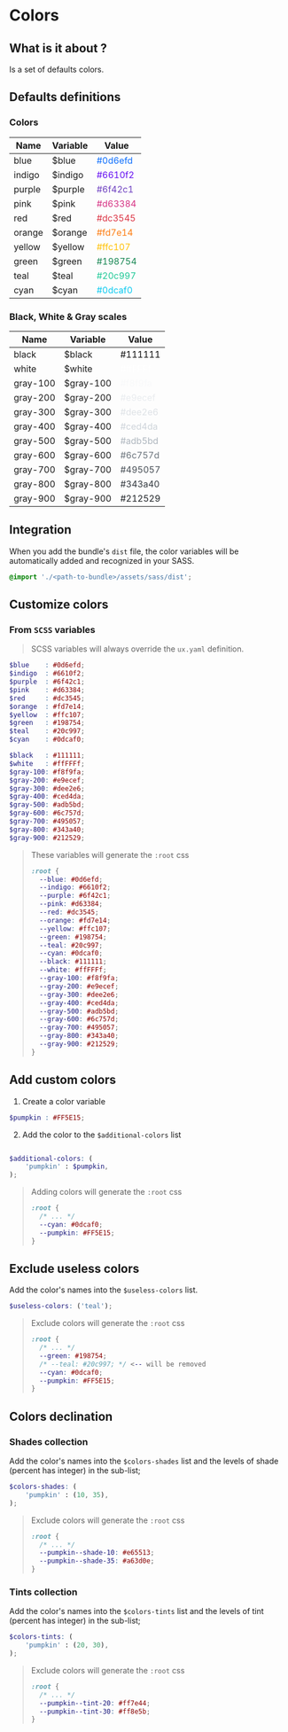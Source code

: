# Colors

## What is it about ? 

Is a set of defaults colors.

## Defaults definitions

### Colors

| Name | Variable | Value |
|-|-|-|
| blue | $blue | <span style="color: #0d6efd">#0d6efd</span> |
| indigo | $indigo | <span style="color: #6610f2">#6610f2</span> |
| purple | $purple | <span style="color: #6f42c1">#6f42c1</span> |
| pink | $pink | <span style="color: #d63384">#d63384</span> |
| red | $red | <span style="color: #dc3545">#dc3545</span> |
| orange | $orange | <span style="color: #fd7e14">#fd7e14</span> |
| yellow | $yellow | <span style="color: #ffc107">#ffc107</span> |
| green | $green | <span style="color: #198754">#198754</span> |
| teal | $teal | <span style="color: #20c997">#20c997</span> |
| cyan | $cyan | <span style="color: #0dcaf0">#0dcaf0</span> |

### Black, White & Gray scales

| Name | Variable | Value |
|-|-|-|
| black | $black | <span style="color: #111111">#111111</span> |
| white | $white | <span style="color: #ffFFFf">#ffFFFf</span> |
| gray-100 | $gray-100 | <span style="color: #f8f9fa">#f8f9fa</span> |
| gray-200 | $gray-200 | <span style="color: #e9ecef">#e9ecef</span> |
| gray-300 | $gray-300 | <span style="color: #dee2e6">#dee2e6</span> |
| gray-400 | $gray-400 | <span style="color: #ced4da">#ced4da</span> |
| gray-500 | $gray-500 | <span style="color: #adb5bd">#adb5bd</span> |
| gray-600 | $gray-600 | <span style="color: #6c757d">#6c757d</span> |
| gray-700 | $gray-700 | <span style="color: #495057">#495057</span> |
| gray-800 | $gray-800 | <span style="color: #343a40">#343a40</span> |
| gray-900 | $gray-900 | <span style="color: #212529">#212529</span> |

## Integration

When you add the bundle's `dist` file, the color variables will be automatically added and recognized in your SASS.

```scss
@import './<path-to-bundle>/assets/sass/dist';
```



## Customize colors

### From `SCSS` variables

> SCSS variables will always override the `ux.yaml` definition.

```scss
$blue    : #0d6efd;
$indigo  : #6610f2;
$purple  : #6f42c1;
$pink    : #d63384;
$red     : #dc3545;
$orange  : #fd7e14;
$yellow  : #ffc107;
$green   : #198754;
$teal    : #20c997;
$cyan    : #0dcaf0;

$black   : #111111;
$white   : #ffFFFf;
$gray-100: #f8f9fa;
$gray-200: #e9ecef;
$gray-300: #dee2e6;
$gray-400: #ced4da;
$gray-500: #adb5bd;
$gray-600: #6c757d;
$gray-700: #495057;
$gray-800: #343a40;
$gray-900: #212529;

```

> These variables will generate the `:root` css
> 
> ```css
> :root {
>   --blue: #0d6efd;
>   --indigo: #6610f2;
>   --purple: #6f42c1;
>   --pink: #d63384;
>   --red: #dc3545;
>   --orange: #fd7e14;
>   --yellow: #ffc107;
>   --green: #198754;
>   --teal: #20c997;
>   --cyan: #0dcaf0;
>   --black: #111111;
>   --white: #ffFFFf;
>   --gray-100: #f8f9fa;
>   --gray-200: #e9ecef;
>   --gray-300: #dee2e6;
>   --gray-400: #ced4da;
>   --gray-500: #adb5bd;
>   --gray-600: #6c757d;
>   --gray-700: #495057;
>   --gray-800: #343a40;
>   --gray-900: #212529;
> }
> ```

## Add custom colors

1. Create a color variable

```scss
$pumpkin : #FF5E15;
```

2. Add the color to the `$additional-colors` list

```scss 

$additional-colors: (
    'pumpkin' : $pumpkin,
);
```

> Adding colors will generate the `:root` css
> 
> ```css
> :root {
>   /* ... */
>   --cyan: #0dcaf0;
>   --pumpkin: #FF5E15;
> }
> ```

## Exclude useless colors

Add the color's names into the `$useless-colors` list.

```scss 
$useless-colors: ('teal');
```

> Exclude colors will generate the `:root` css
> 
> ```css
> :root {
>   /* ... */
>   --green: #198754;
>   /* --teal: #20c997; */ <-- will be removed
>   --cyan: #0dcaf0;
>   --pumpkin: #FF5E15;
> }
> ```

## Colors declination

### Shades collection

Add the color's names into the `$colors-shades` list and the levels of shade (percent has integer) in the sub-list;

```scss 
$colors-shades: (
    'pumpkin' : (10, 35),
);
```

> Exclude colors will generate the `:root` css
> 
> ```css
> :root {
>   /* ... */
>   --pumpkin--shade-10: #e65513;
>   --pumpkin--shade-35: #a63d0e;
> }
> ```

### Tints collection

Add the color's names into the `$colors-tints` list and the levels of tint (percent has integer) in the sub-list;

```scss 
$colors-tints: (
    'pumpkin' : (20, 30),
);
```

> Exclude colors will generate the `:root` css
>
> ```css
> :root {
>   /* ... */
>   --pumpkin--tint-20: #ff7e44;
>   --pumpkin--tint-30: #ff8e5b;
> }
> ```